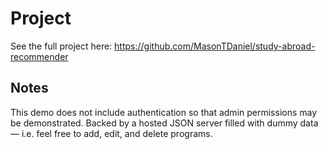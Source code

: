 # Project
See the full project here: https://github.com/MasonTDaniel/study-abroad-recommender

## Notes
This demo does not include authentication so that admin permissions may be demonstrated.
Backed by a hosted JSON server filled with dummy data — i.e. feel free to add, edit, and delete programs.


